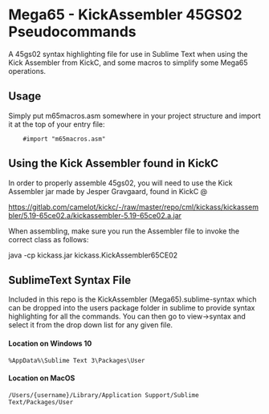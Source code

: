 
# Mega65 - KickAssembler 45GS02 Pseudocommands
A 45gs02 syntax highlighting file for use in Sublime Text when using the Kick Assembler from KickC, and some macros to simplify some Mega65 operations. 

## Usage
Simply put m65macros.asm somewhere in your project structure and import it at the top of your entry file:
```
	#import "m65macros.asm"
```
## Using the Kick Assembler found in KickC

In order to properly assemble 45gs02, you will need to use the Kick Assembler jar made by Jesper Gravgaard, found in KickC @

https://gitlab.com/camelot/kickc/-/raw/master/repo/cml/kickass/kickassembler/5.19-65ce02.a/kickassembler-5.19-65ce02.a.jar

When assembling, make sure you run the Assembler file to invoke the correct class as follows:

java -cp kickass.jar kickass.KickAssembler65CE02  


## SublimeText Syntax File

Included in this repo is the KickAssembler (Mega65).sublime-syntax which can be dropped into the users package folder in sublime to provide syntax highlighting for all the commands. You can then go to view->syntax and select it from the drop down list for any given file.

#### Location on Windows 10
```
%AppData%\Sublime Text 3\Packages\User
```

#### Location on MacOS
```
/Users/{username}/Library/Application Support/Sublime Text/Packages/User
```
